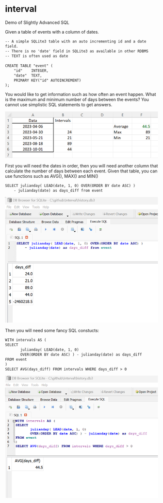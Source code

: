 # interval
Demo of Slightly Advanced SQL

Given a table of events with a column of dates. 

```
-- A simple SQLite3 table with an auto incrementing id and a date field.
-- There is no 'date' field in SQLite3 as available in other RDBMS
-- TEXT is often used as date 

CREATE TABLE "event" (
	"id"	INTEGER,
	"date"	TEXT,
	PRIMARY KEY("id" AUTOINCREMENT)
);
```

You would like to get information such as how often an event happen. 
What is the maximum and minimum number of days between the events?
You cannot use simplistic SQL statements to get answers.


![screenshot](https://github.com/alexcmak/interval/blob/main/images/problem.png)

First you will need the dates in order, then you will need another column that calculate the number of days between each event.
Given that table, you can use functions such as AVG(), MAX() and MIN()

```
SELECT julianday( LEAD(date, 1, 0) OVER(ORDER BY date ASC) )
	- julianday(date) as days_diff from event
```


![screenshot](https://github.com/alexcmak/interval/blob/main/images/interval_column.png)

Then you will need some fancy SQL constucts:

```
WITH intervals AS (
SELECT 
       julianday( LEAD(date, 1, 0) 
       OVER(ORDER BY date ASC) ) - julianday(date) as days_diff
FROM event
)
SELECT AVG(days_diff) FROM intervals WHERE days_diff > 0
```


![screenshot](https://github.com/alexcmak/interval/blob/main/images/average.png)